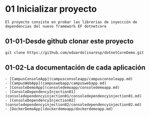 # 01 Inicializar proyecto 

	El proyecto consiste en probar las librerías de inyección de dependencias del nuevo framework EF dotnetcore

##	01-01-Desde github clonar este proyecto

	git clone https://github.com/eduardolinaresp/dotnetCoreDemo.git
	
##	01-02-La documentación de cada aplicación  

	- [CampusConsoleApp](campusconsoleapp/campusconsoleapp.md)
	- [CampusWebApp](campuswebapp/campuswebapp.md)
	- [ConsoleDemoApp](consoledemoapp/consoledemoapp.md)
	- [ConsoleDependencyInjection01](consoledependencyinjection01/consoledependencyinjection01.md)
	- [ConsoleDependencyInjection02](consoledependencyinjection02/consoledependencyinjection02.md)
	- [DockerDemoApp](dockerdemoapp/dockerdemoapp.md)
	
	